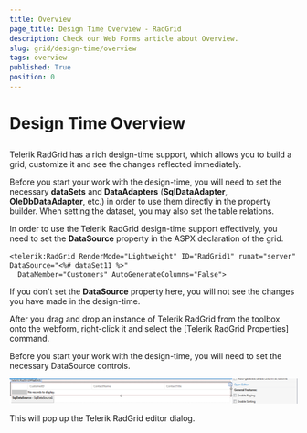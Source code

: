 ```yaml
---
title: Overview
page_title: Design Time Overview - RadGrid
description: Check our Web Forms article about Overview.
slug: grid/design-time/overview
tags: overview
published: True
position: 0
---
```


# Design Time  Overview



## 

Telerik RadGrid has a rich design-time support, which allows you to build a grid, customize it and see the changes reflected immediately.

Before you start your work with the design-time, you will need to set the necessary **dataSets** and **DataAdapters** (**SqlDataAdapter**, **OleDbDataAdapter**, etc.) in order to use them directly in the property builder. When setting the dataset, you may also set the table relations.

In order to use the Telerik RadGrid design-time support effectively, you need to set the **DataSource** property in the ASPX declaration of the grid.

````ASP.NET
<telerik:RadGrid RenderMode="Lightweight" ID="RadGrid1" runat="server" DataSource="<%# dataSet11 %>"
  DataMember="Customers" AutoGenerateColumns="False">
````



If you don't set the **DataSource** property here, you will not see the changes you have made in the design-time.

After you drag and drop an instance of Telerik RadGrid from the toolbox onto the webform, right-click it and select the [Telerik RadGrid Properties] command.

Before you start your work with the design-time, you will need to set the necessary DataSource controls.

![Designer Overview](images/grid_designer_overview.png)

This will pop up the Telerik RadGrid editor dialog.
